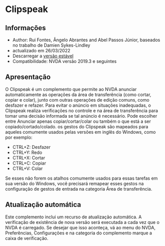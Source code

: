 # Clipspeak

## Informações
* Author: Rui Fontes, Ângelo Abrantes and Abel Passos Júnior, baseados no trabalho de Damien Sykes-Lindley	
* actualizado em 26/03/2022
* Descarregar a [versão estável][1]
* Compatibilidade: NVDA versão 2019.3 e seguintes


## Apresentação
O Clipspeak é um complemento que permite ao NVDA anunciar automaticamente as operações da área de transferência (como cortar, copiar e colar), junto com outras operações de edição comuns, como desfazer e refazer.
Para evitar o anúncio em situações inadequadas, o Clipspeak realiza verificações no controle e na área de transferência para tomar uma decisão informada se tal anúncio é necessário.
Pode escolher entre Anunciar apenas copiar/cortar/colar ou também o que está a ser copiado/cortado/colado.
 os gestos do Clipspeak são mapeados para aqueles comumente usados  pelas versões em inglês do Windows, como por exemplo:
* CTRL+Z: Desfazer
* CTRL+Y: Redo
* CTRL+X: Cortar
* CTRL+C: Copiar
* CTRL+V: Colar

Se esses não forem os atalhos comumente usados  para essas tarefas em sua versão do Windows, você precisará remapear esses gestos na configuração de gestos de entrada na categoria Área de transferência.


## Atualização automática
Este complemento inclui um recurso de atualização automática.
A verificação de existência de nova versão será executada a cada vez que o NVDA é carregado.
Se desejar que isso aconteça, vá ao menu do NVDA, Preferências, Configurações e na categoria do complemento marque a caixa de verificação.

[1]: http://addons.nvda-project.org/files/get.php?file=cs

